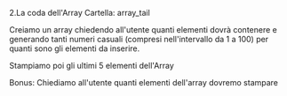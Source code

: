 2.La coda dell'Array
Cartella: array_tail

Creiamo  un array chiedendo all'utente quanti elementi dovrà contenere e
generando tanti numeri casuali (compresi nell'intervallo da 1 a 100) per quanti sono gli elementi da inserire.

Stampiamo poi gli ultimi 5 elementi dell'Array

Bonus:
Chiediamo all'utente quanti elementi dell'array dovremo stampare